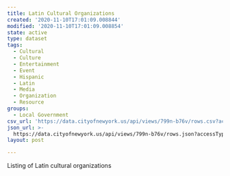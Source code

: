 ```yaml
---
title: Latin Cultural Organizations
created: '2020-11-10T17:01:09.008844'
modified: '2020-11-10T17:01:09.008854'
state: active
type: dataset
tags:
  - Cultural
  - Culture
  - Entertainment
  - Event
  - Hispanic
  - Latin
  - Media
  - Organization
  - Resource
groups:
  - Local Government
csv_url: 'https://data.cityofnewyork.us/api/views/799n-b76v/rows.csv?accessType=DOWNLOAD'
json_url: >-
  https://data.cityofnewyork.us/api/views/799n-b76v/rows.json?accessType=DOWNLOAD
layout: post

---
```

Listing of Latin cultural organizations
